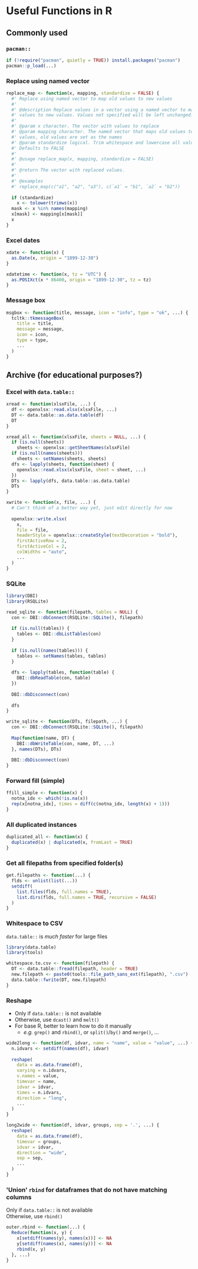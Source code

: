 # Useful Functions in R

## Commonly used

### `pacman::`

```r
if (!require("pacman", quietly = TRUE)) install.packages("pacman")
pacman::p_load(...)
```

### Replace using named vector

```r
replace_map <- function(x, mapping, standardize = FALSE) {
  #' Replace using named vector to map old values to new values
  #' 
  #' @description Replace values in a vector using a named vector to map old 
  #' values to new values. Values not specified will be left unchanged.
  #' 
  #' @param x character. The vector with values to replace
  #' @param mapping character. The named vector that maps old values to new 
  #' values, old values are set as the names
  #' @param standardize logical. Trim whitespace and lowercase all values 
  #' Defaults to FALSE
  #' 
  #' @usage replace_map(x, mapping, standardize = FALSE)
  #' 
  #' @return The vector with replaced values.
  #' 
  #' @examples
  #' replace_map(c("a1", "a2", "a3"), c(`a1` = "b1", `a2` = "b2"))
  
  if (standardize)
    x <- tolower(trimws(x))
  mask <- x %in% names(mapping)
  x[mask] <- mapping[x[mask]]
  x
}
```

### Excel dates

```r
xdate <- function(x) {
  as.Date(x, origin = "1899-12-30")
}

xdatetime <- function(x, tz = "UTC") {
  as.POSIXct(x * 86400, origin = "1899-12-30", tz = tz)
}
```

### Message box

```r
msgbox <- function(title, message, icon = "info", type = "ok", ...) {
  tcltk::tkmessageBox(
    title = title,
    message = message,
    icon = icon,
    type = type,
    ...
  )
}
```

## Archive (for educational purposes?)

### Excel with `data.table::`

```r
xread <- function(xlsxFile, ...) {
  df <- openxlsx::read.xlsx(xlsxFile, ...)
  DT <- data.table::as.data.table(df)
  DT
}

xread_all <- function(xlsxFile, sheets = NULL, ...) {
  if (is.null(sheets))
    sheets <- openxlsx::getSheetNames(xlsxFile)
  if (is.null(names(sheets)))
    sheets <- setNames(sheets, sheets)
  dfs <- lapply(sheets, function(sheet) {
    openxlsx::read.xlsx(xlsxFile, sheet = sheet, ...)
  })
  DTs <- lapply(dfs, data.table::as.data.table)
  DTs
}

xwrite <- function(x, file, ...) {
  # Can't think of a better way yet, just edit directly for now
  
  openxlsx::write.xlsx(
    x,
    file = file,
    headerStyle = openxlsx::createStyle(textDecoration = "bold"),
    firstActiveRow = 2,
    firstActiveCol = 2,
    colWidths = "auto",
    ...
  )
}
```

### SQLite

```r
library(DBI)
library(RSQLite)

read_sqlite <- function(filepath, tables = NULL) {
  con <- DBI::dbConnect(RSQLite::SQLite(), filepath)
  
  if (is.null(tables)) {
    tables <- DBI::dbListTables(con)
  }
  
  if (is.null(names(tables))) {
    tables <- setNames(tables, tables)
  }
  
  dfs <- lapply(tables, function(table) {
    DBI::dbReadTable(con, table)
  })
  
  DBI::dbDisconnect(con)
  
  dfs
}

write_sqlite <- function(DTs, filepath, ...) {
  con <- DBI::dbConnect(RSQLite::SQLite(), filepath)
  
  Map(function(name, DT) {
    DBI::dbWriteTable(con, name, DT, ...)
  }, names(DTs), DTs)
  
  DBI::dbDisconnect(con)
}
```

### Forward fill (simple)

```r
ffill_simple <- function(x) {
  notna_idx <- which(!is.na(x))
  rep(x[notna_idx], times = diff(c(notna_idx, length(x) + 1)))
}
```

### All duplicated instances

```r
duplicated_all <- function(x) {
  duplicated(x) | duplicated(x, fromLast = TRUE)
}
```

### Get all filepaths from specified folder(s)

```r
get.filepaths <- function(...) {
  flds <- unlist(list(...))
  setdiff(
    list.files(flds, full.names = TRUE),
    list.dirs(flds, full.names = TRUE, recursive = FALSE)
  )
}
```

### Whitespace to CSV

`data.table::` is _much faster_ for large files

```r
library(data.table)
library(tools)

whitespace.to.csv <- function(filepath) {
  DT <- data.table::fread(filepath, header = TRUE)
  new.filepath <- paste0(tools::file_path_sans_ext(filepath), ".csv")
  data.table::fwrite(DT, new.filepath)
}
```

### Reshape

- Only if `data.table::` is not available
- Otherwise, use `dcast()` and `melt()`
- For base R, better to learn how to do it manually
  - _e.g._ `grep()` and `rbind()`, or `split()`/`by()` and `merge()`, ...

```r
wide2long <- function(df, idvar, name = "name", value = "value", ...) {
  n.idvars <- setdiff(names(df), idvar)
  
  reshape(
    data = as.data.frame(df),
    varying = n.idvars,
    v.names = value,
    timevar = name,
    idvar = idvar,
    times = n.idvars,
    direction = "long",
    ...
  )
}

long2wide <- function(df, idvar, groups, sep = '.', ...) {
  reshape(
    data = as.data.frame(df),
    timevar = groups,
    idvar = idvar,
    direction = "wide",
    sep = sep,
    ...
  )
}
```

### 'Union' `rbind` for dataframes that do not have matching columns

Only if `data.table::` is not available  
Otherwise, use `rbind()`  

```r
outer.rbind <- function(...) {
  Reduce(function(x, y) {
    x[setdiff(names(y), names(x))] <- NA
    y[setdiff(names(x), names(y))] <- NA
    rbind(x, y)
  }, ...)
}
```
